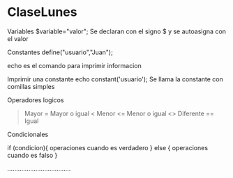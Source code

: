# ClaseLunes

Variables
$variable="valor";  Se declaran con el signo $ y se autoasigna con el valor

Constantes
define("usuario","Juan");   

echo es el comando para imprimir informacion

Imprimir una constante
echo constant('usuario');  Se llama la constante con comillas simples

Operadores logicos
> Mayor
>= Mayor o igual
< Menor
<= Menor o igual
<> Diferente
== Igual

Condicionales

if (condicion){
    operaciones cuando es verdadero
} else {
    operaciones cuando es falso
}

....................................